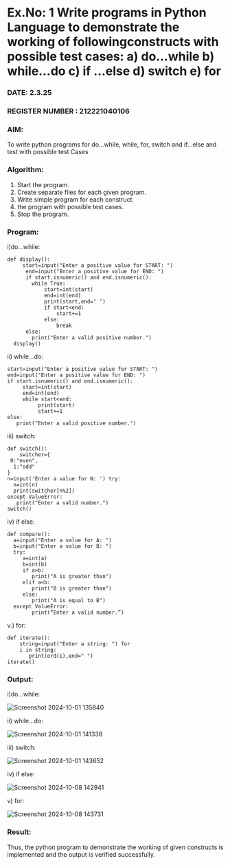 # Ex.No: 1 Write programs in Python Language to demonstrate the working of followingconstructs with possible test cases: a) do…while b) while…do c) if …else d) switch e) for 

### DATE: 2.3.25                                                                     
### REGISTER NUMBER : 212221040106 

### AIM:  
To write python programs for do…while, while, for, switch and if…else and test with possible test 
Cases 

### Algorithm:
1. Start the program.
2. Create separate files for each given program.
3. Write simple program for each construct.
4.  the program with possible test cases.
5. Stop the program.
### Program:

i)do…while:

```
def display():
     start=input("Enter a positive value for START: ")
      end=input("Enter a positive value for END: ")
      if start.isnumeric() and end.isnumeric():
        while True:
            start=int(start)
            end=int(end)
            print(start,end=‘ ‘)
            if start<end:
                start+=1
            else:
                break
      else:
        print("Enter a valid positive number.") 
  display() 
```

ii) while…do:

```
start=input("Enter a positive value for START: ") 
end=input("Enter a positive value for END: ")
if start.isnumeric() and end.isnumeric():
     start=int(start)
     end=int(end)
     while start<end:
          print(start)
          start+=1
else:
   print("Enter a valid positive number.")
```

iii) switch:

```
def switch():
    switcher={
 0:"even",
  1:"odd"
}
n=input('Enter a value for N: ') try:
  n=int(n)
  print(switcher[n%2])
except ValueError:
   print("Enter a valid number.")
switch() 
```
iv) if else:

```
def compare():
  a=input("Enter a value for A: ")
  b=input("Enter a value for B: ")
  try:
     a=int(a)
     b=int(b)
     if a>b:
        print("A is greater than")
     elif a<b:
        print("B is greater than")
     else:
        print("A is equal to B")
  except ValueError:
        print(“Enter a valid number.”) 
```

v.) for:

```
def iterate():
    string=input("Enter a string: ") for
    i in string:
       print(ord(i),end=" ")
iterate() 

```

### Output:

i)do…while:

![Screenshot 2024-10-01 135840](https://github.com/user-attachments/assets/ccedd5c9-0a59-4772-af73-5c7bd4cbabe9)


ii) while…do:

![Screenshot 2024-10-01 141338](https://github.com/user-attachments/assets/49775edc-bcde-4795-bbbb-6ccd8fd0772e)


iii) switch:

![Screenshot 2024-10-01 143652](https://github.com/user-attachments/assets/c1453484-1fe6-4e27-9321-2d4cd4caafb9)


iv) if else:

![Screenshot 2024-10-08 142941](https://github.com/user-attachments/assets/ec0017de-4c31-4dbd-97b1-cdc5553684b2)

v) for:

![Screenshot 2024-10-08 143731](https://github.com/user-attachments/assets/37aeca4a-0b5d-43c7-b638-a961ad2995c5)
























### Result:
Thus, the python program to demonstrate the working of given constructs is implemented and the output is verified successfully.


